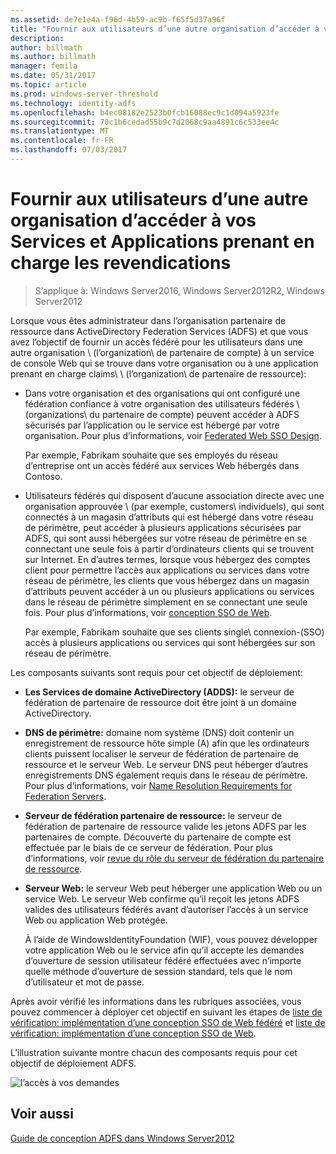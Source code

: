 ```yaml
---
ms.assetid: de7e1e4a-f96d-4b59-ac9b-f65f5d37a96f
title: "Fournir aux utilisateurs d’une autre organisation d’accéder à vos Services et Applications prenant en charge les revendications"
description: 
author: billmath
ms.author: billmath
manager: femila
ms.date: 05/31/2017
ms.topic: article
ms.prod: windows-server-threshold
ms.technology: identity-adfs
ms.openlocfilehash: b4ec08182e2523b0fcb16088ec9c1d094a5923fe
ms.sourcegitcommit: 70c1b6cedad55b9c7d2068c9aa4891c6c533ee4c
ms.translationtype: MT
ms.contentlocale: fr-FR
ms.lasthandoff: 07/03/2017
---
```

# <a name="provide-users-in-another-organization-access-to-your-claims-aware-applications-and-services"></a>Fournir aux utilisateurs d’une autre organisation d’accéder à vos Services et Applications prenant en charge les revendications

>S’applique à: Windows Server2016, Windows Server2012R2, Windows Server2012

Lorsque vous êtes administrateur dans l’organisation partenaire de ressource dans ActiveDirectory Federation Services \(ADFS\) et que vous avez l’objectif de fournir un accès fédéré pour les utilisateurs dans une autre organisation \ (l’organization\ de partenaire de compte) à un service de console Web qui se trouve dans votre organisation ou à une application prenant en charge claims\ \ (l’organization\ de partenaire de ressource):  
  
-   Dans votre organisation et des organisations qui ont configuré une fédération confiance à votre organisation des utilisateurs fédérés \ (organizations\ du partenaire de compte) peuvent accéder à ADFS sécurisés par l’application ou le service est hébergé par votre organisation. Pour plus d’informations, voir [Federated Web SSO Design](Federated-Web-SSO-Design.md).  
  
    Par exemple, Fabrikam souhaite que ses employés du réseau d’entreprise ont un accès fédéré aux services Web hébergés dans Contoso.  
  
-   Utilisateurs fédérés qui disposent d’aucune association directe avec une organisation approuvée \ (par exemple, customers\ individuels), qui sont connectés à un magasin d’attributs qui est hébergé dans votre réseau de périmètre, peut accéder à plusieurs applications sécurisées par ADFS\, qui sont aussi hébergées sur votre réseau de périmètre en se connectant une seule fois à partir d’ordinateurs clients qui se trouvent sur Internet. En d’autres termes, lorsque vous hébergez des comptes client pour permettre l’accès aux applications ou services dans votre réseau de périmètre, les clients que vous hébergez dans un magasin d’attributs peuvent accéder à un ou plusieurs applications ou services dans le réseau de périmètre simplement en se connectant une seule fois. Pour plus d’informations, voir [conception SSO de Web](Web-SSO-Design.md).  
  
    Par exemple, Fabrikam souhaite que ses clients single\ connexion-\(SSO\) accès à plusieurs applications ou services qui sont hébergées sur son réseau de périmètre.  
  
Les composants suivants sont requis pour cet objectif de déploiement:  
  
-   **Les Services de domaine ActiveDirectory \(ADDS\):** le serveur de fédération de partenaire de ressource doit être joint à un domaine ActiveDirectory.  
  
-   **DNS de périmètre:** domaine nom système \(DNS\) doit contenir un enregistrement de ressource hôte simple \(A\) afin que les ordinateurs clients puissent localiser le serveur de fédération de partenaire de ressource et le serveur Web. Le serveur DNS peut héberger d’autres enregistrements DNS également requis dans le réseau de périmètre. Pour plus d’informations, voir [Name Resolution Requirements for Federation Servers](Name-Resolution-Requirements-for-Federation-Servers.md).  
  
-   **Serveur de fédération partenaire de ressource:** le serveur de fédération de partenaire de ressource valide les jetons ADFS par les partenaires de compte. Découverte du partenaire de compte est effectuée par le biais de ce serveur de fédération. Pour plus d’informations, voir [revue du rôle du serveur de fédération du partenaire de ressource](Review-the-Role-of-the-Federation-Server-in-the-Resource-Partner.md).  
  
-   **Serveur Web:** le serveur Web peut héberger une application Web ou un service Web. Le serveur Web confirme qu’il reçoit les jetons ADFS valides des utilisateurs fédérés avant d’autoriser l’accès à un service Web ou application Web protégée.  
  
    À l’aide de WindowsIdentityFoundation \(WIF\), vous pouvez développer votre application Web ou le service afin qu’il accepte les demandes d’ouverture de session utilisateur fédéré effectuées avec n’importe quelle méthode d’ouverture de session standard, tels que le nom d’utilisateur et mot de passe.  
  
Après avoir vérifié les informations dans les rubriques associées, vous pouvez commencer à déployer cet objectif en suivant les étapes de [liste de vérification: implémentation d’une conception SSO de Web fédéré](../../ad-fs/deployment/Checklist--Implementing-a-Federated-Web-SSO-Design.md) et [liste de vérification: implémentation d’une conception SSO de Web](../../ad-fs/deployment/Checklist--Implementing-a-Web-SSO-Design.md).  
  
L’illustration suivante montre chacun des composants requis pour cet objectif de déploiement ADFS.  
  
![l’accès à vos demandes](media/75358b16-2a6f-4e16-9cc4-b0e614480305.gif)  
  
## <a name="see-also"></a>Voir aussi
[Guide de conception ADFS dans Windows Server2012](AD-FS-Design-Guide-in-Windows-Server-2012.md)
